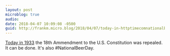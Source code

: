 ```yaml
---
layout: post
microblog: true
audio: 
date: 2018-04-07 10:09:08 -0500
guid: http://frankm.micro.blog/2018/04/07/today-in-httptimecomnationalbeerday.html
---
```

[Today in 1933](http://time.com/5231694/national-beer-day/) the 18th Ammendment to the U.S. Constitution was repealed. It can be done. It's also #NationalBeerDay. 
